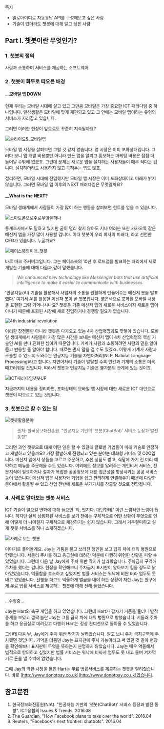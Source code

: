 독자  
- 옐로아이디로 자동응답 API를 구성해보고 싶은 사람  
- 기술이 없더라도 챗봇에 대해 알고 싶은 사람  

## Part I. 챗봇이란 무엇인가? ##

### 1. 챗봇의 정의 ###

사람과 소통하며 서비스를 제공하는 소프트웨어

### 2. 챗봇이 화두로 떠오른 배경 ###
#### __모바일 앱 DOWN ####
현재 우리는 모바일 시대에 살고 있고 그만큼 모바일은 가장 중요한 ICT 패러다임 중 하나입니다. 일상생활은 모바일에 맞게 재편되고 있고 그 안에는 모바일 앱이라는 유형의 서비스가 자리잡고 있습니다. 

그러면 이러한 현상이 앞으로도 꾸준히 지속될까요?

![슬라이드5_모바일앱](https://github.com/datalater/hufsclass_chat/blob/master/images/%EC%8A%AC%EB%9D%BC%EC%9D%B4%EB%93%9C5.PNG?raw=true)

모바일 앱 시장을 살펴보면 그럴 것 같지 않습니다. 앱 시장은 이미 포화상태입니다. 그러다 보니 앱 개발 비용뿐만 아니라 만든 앱을 알리고 홍보하는 마케팅 비용은 점점 더 늘어날 수밖에 없겠죠. 그런데 문제는 새로운 앱을 설치하는 사용자들이 매우 적다는 겁니다. 설치하더라도 사용하지 않고 묵혀두는 앱도 많죠. 

정리하면, 모바일 시대에 진입했지만 모바일 앱 시장은 이미 포화상태이고 미래가 밝지 않습니다. 그러면 모바일 앱 이후의 NEXT 패러다임은 무엇일까요?

#### __What is the NEXT? ####

모바일 생태계에서 사람들이 가장 많이 하는 행동을 살펴보면 힌트를 얻을 수 있습니다.

![스마트폰으로주로무엇을하나](https://github.com/datalater/hufsclass_chat/blob/master/images/%EC%8A%AC%EB%9D%BC%EC%9D%B4%EB%93%9C7.PNG?raw=true)

통계조사에서도 말하고 있지만 굳이 멀리 찾지 않아도 저나 여러분 또한 카카오톡 같은 메신저 앱을 가장 많이 사용할 겁니다. 이때 챗봇이 우리 회사의 미래다, 라고 선언한 CEO가 있습니다. 누굴까요?

![페이스북의미래_챗봇](https://github.com/datalater/hufsclass_chat/blob/master/images/%EC%8A%AC%EB%9D%BC%EC%9D%B4%EB%93%9C8.PNG?raw=true)

바로 마크 주커버그입니다. 그는 페이스북의 10년 후 로드맵을 발표하는 자리에서 새로 개발한 기술에 대해 다음과 같이 말했습니다. 

> *We announced new technology like Messenger bots that use artificial intelligence to make it easier to communicate with businesses.*

'인공지능(AI) 기술을 활용해서 사업자의 소통을 원활하게 만들어주는 메신저 봇을 발표했다.' 여기서 AI를 활용한 메신저 봇이 곧 챗봇입니다. 붉은색으로 포화된 모바일 시장을 표현한 그림 기억나시나요? 챗봇은 기존 메신저 앱의 새로운 서비스이지 새로운 앱이 아니기 때문에 포화된 시장에 새로 진입하거나 경쟁할 필요가 없습니다. 

![4th industrial revolution](https://github.com/datalater/hufsclass_chat/blob/master/images/4th%20industrial%20revolution.jpg?raw=true)

이러한 장점뿐만 아니라 챗봇은 다가오고 있는 4차 산업혁명과도 맞닿아 있습니다. 모바일 생태계에서 사람들이 가장 많은 시간을 보내는 메신저 앱이 4차 산업혁명의 핵심 기술인 AI를 만나 진화한 셈이기 때문입니다. 기계가 사람과 소통하려면 사람의 말을 알아듣고 반응할 줄 알아야 합니다. 때로는 먼저 말을 걸 수도 있겠죠. 이렇게 기계가 사람과 소통할 수 있도록 도와주는 인공지능 기술을 자연어처리(NLP, Natural Language Processing)라고 합니다. 자연어처리 기술이 발달할 수록 인간과 기계의 소통은 더욱 매끄러워질 것입니다. 따라서 챗봇과 인공지능 기술은 불가분의 관계에 있는 것이죠. 

![ICT패러다임챗봇UP](https://github.com/datalater/hufsclass_chat/blob/master/images/%EC%8A%AC%EB%9D%BC%EC%9D%B4%EB%93%9C10.PNG?raw=true)

지금까지의 내용을 정리하면, 포화상태의 모바일 앱 시장에 대한 새로운 ICT 대안으로 챗봇이 떠오르고 있는 것입니다. 

### 3. 챗봇으로 할 수 있는 일  ###

![챗봇활용분야](https://github.com/datalater/hufsclass_chat/blob/master/images/chatbot_%ED%99%9C%EC%9A%A9%EB%B6%84%EC%95%BC_NIA.png?raw=true)

> 출처: 한국정보화진흥원. "인공지능 기반의 '챗봇(ChatBot)' 서비스 등장과 발전 동향"

그러면 과연 챗봇으로 대체 어떤 일을 할 수 있길래 글로벌 기업들이 미래 기술로 인정하고 개발하고 있을까요? 가장 활발하게 진행되고 있는 분야는 대화형 커머스 및 O2O입니다. 메신저 앱에서 상품을 고르고 주문하고, 추천 상품도 받고, 식당에 가기 전 미리 예약하고 메뉴를 주문해둘 수도 있습니다. 이외에도 정보를 알려주는 개인비서 서비스, 전문지식이 필요하거나 절차가 복잡한 공공정보에 대한 접근성을 향상시키는 공공 서비스 등이 있습니다. 메신저 앱은 사용자와 기업을 쉽고 편리하게 연결해주기 때문에 다양한 분야에서 활용될 수 있고 산업 전반에 새로운 부가가치를 창출할 것으로 전망됩니다.

### 4. 사례로 알아보는 챗봇 서비스 ###

ICT 기술이 일으킬 변화에 대해 들으면 '와, 멋지다. 대단한데.' 이런 느낌적인 느낌이 듭니다. 하지만 실제 상용화된 서비스를 보기 전에는 구체적으로 어떤 상황이 무엇으로 인해 어떻게 더 나아질지 구체적으로 체감하기는 쉽지 않습니다. 그래서 거두절미하고 실제 챗봇 서비스를 하나 소개하겠습니다. 

![사례로 보는 챗봇](https://github.com/datalater/hufsclass_chat/blob/master/images/%EC%8A%AC%EB%9D%BC%EC%9D%B4%EB%93%9C12.PNG?raw=true)

이야기로 풀어볼게요. Jay는 거품을 물고 쓰러진 행인을 보고 급히 차에 태워 병원으로 향했습니다. 서둘러 주차를 하고 응급실에 데려간 덕분에 다행히 위험한 상황을 피할 수 있었습니다. 그런데 다음 날 Jay에게 주차 위반 딱지가 날라왔습니다. 주차금지 구역에 주차를 했다는 겁니다. 현장을 확인해보니 주차금지 표시판이 알아보기 힘들 정도로 낡아있었습니다. 억울함을 호소하고 싶었지만 법률 서비스는 워낙에 비싼 터라 엄두도 못 내고 있었습니다. 선행을 하고도 억울하게 벌금을 내야 하는 상황이 처한 Jay는 친구에게 무료 법률 서비스를 제공하는 챗봇에 대해 전해 들었습니다.


----------
...수정중...

Jay는 Hart와 축구 게임을 하고 있었습니다. 그런데 Hart가 갑자기 거품을 물더니 발작 증세를 보였고 깜짝 놀란 Jay는 그를 급히 차에 태워 병원으로 향했습니다. 서둘러 주차를 하고 응급실로 데려갔고 다행히 Hart는 정상 컨디션으로 돌아올 수 있었습니다. 

그런데 다음 날, Jay에게 주차 위반 딱지가 날라왔습니다. 알고 보니 주차 금지구역에 주차했던 것입니다. 기억을 더듬던 Jay는 표지판에 주차 가능이라고 써 있던 것 같아 현장을 확인해보니 표지판이 무엇을 뜻하는지 분명하지 않았습니다. Jay는 매우 억울해서 법적으로 항의하고 싶었지만 법률 서비스는 워낙에 비싸서 엄두도 못 내고 울며 겨자먹기로 돈을 낼 수밖에 없었습니다. 

그때 Jay의 딱한 사정을 들은 Hart는 무료 법률서비스를 제공하는 챗봇을 알려줬습니다. 바로 [http://www.donotpay.co.uk](http://www.donotpay.co.uk)였습니다. 

## 참고문헌 ##
1. 한국정보화진흥원(NIA). "인공지능 기반의 '챗봇(ChatBot)' 서비스 등장과 발전 동향". ICT융합의 Issues & Trends. 2016.08
2. The Guardian, "How Facebook plans to take over the world". 2016.04
3. Reuters, "Facebook's next frontier: chatbots". 2016.04
